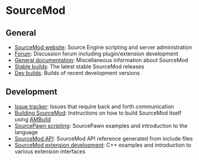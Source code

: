 SourceMod
=========

General
-------
- [SourceMod website](http://www.sourcemod.net): Source Engine scripting and server administration
- [Forum](https://forums.alliedmods.net/forumdisplay.php?f=52): Discussion forum including plugin/extension development
- [General documentation](https://wiki.alliedmods.net/Category:SourceMod_Documentation): Miscellaneous information about SourceMod
- [Stable builds](http://www.sourcemod.net/downloads.php?branch=stable): The latest stable SourceMod releases
- [Dev builds](http://www.sourcemod.net/downloads.php?branch=dev): Builds of recent development versions
 
Development
-----------
- [Issue tracker](https://github.com/alliedmodders/sourcemod/issues): Issues that require back and forth communication
- [Building SourceMod](https://wiki.alliedmods.net/Building_SourceMod): Instructions on how to build SourceMod itself using [AMBuild](https://github.com/alliedmodders/ambuild)
- [SourcePawn scripting](https://wiki.alliedmods.net/Category:SourceMod_Scripting): SourcePawn examples and introduction to the language
- [SourceMod API](https://sm.alliedmods.net/new-api): SourceMod API reference generated from include files
- [SourceMod extension development](https://wiki.alliedmods.net/Category:SourceMod_Development): C++ examples and introduction to various extension interfaces
